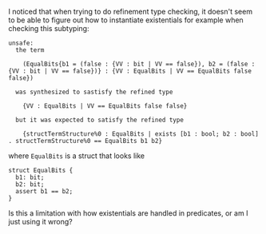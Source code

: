 I noticed that when trying to do refinement type checking, it doesn't seem to be
able to figure out how to instantiate existentials for example when checking
this subtyping:

```
unsafe:
  the term

    (EqualBits{b1 = (false : {VV : bit | VV == false}), b2 = (false : {VV : bit | VV == false})} : {VV : EqualBits | VV == EqualBits false false})
  
  was synthesized to sastisfy the refined type

    {VV : EqualBits | VV == EqualBits false false}
  
  but it was expected to satisfy the refined type

    {structTermStructure%0 : EqualBits | exists [b1 : bool; b2 : bool]   . structTermStructure%0 == EqualBits b1 b2}
```

where `EqualBits` is a struct that looks like

```
struct EqualBits {
  b1: bit;
  b2: bit;
  assert b1 == b2;
}
```

Is this a limitation with how existentials are handled in predicates, or am I just using it wrong?